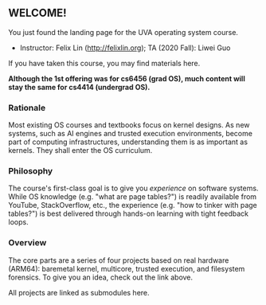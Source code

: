 ## WELCOME! 

You just found the landing page for the UVA operating system course. 

* Instructor: Felix Lin (http://felixlin.org); TA (2020 Fall): Liwei Guo

If you have taken this course, you may find materials here. 

<!---If you are new, take a look at the [Wiki](https://github.com/fxlin/os-course/wiki).  --->

**Although the 1st offering was for cs6456 (grad OS), much content will stay the same for cs4414 (undergrad OS).**

### Rationale
Most existing OS courses and textbooks focus on kernel designs. As new systems, such as AI engines and trusted execution environments, become part of computing infrastructures, understanding them is as important as kernels. They shall enter the OS curriculum. 

### Philosophy
The course's first-class goal is to give you *experience* on software systems. While OS knowledge (e.g. "what are page tables?") is readily available from YouTube, StackOverflow, etc., the experience (e.g. "how to tinker with page tables?") is best delivered through hands-on learning with tight feedback loops. 

### Overview
The core parts are a series of four projects based on real hardware (ARM64): baremetal kernel, multicore, trusted execution, and filesystem forensics. To give you an idea, check out the link above. 

All projects are linked as submodules here. 





